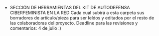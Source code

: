 + SECCIÓN DE HERRAMIENTAS DEL KIT DE AUTODEFENSA CIBERFEMINISTA EN LA RED
Cada cual subirá a esta carpeta sus borradores de artículo/pieza para ser leídos y editados por el resto de las colaboradoras del proyecto.
Deadline para las revisiones y comentarios: 4 de julio :)

